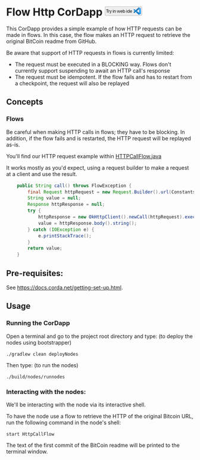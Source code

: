 # Flow Http CorDapp [<img src="../../webIDE.png" height=25 />](https://ide.corda.net/?folder=/home/coder/samples-java/Basic/flow-http-access)

This CorDapp provides a simple example of how HTTP requests can be made in flows. In this case, the flow makes an HTTP
request to retrieve the original BitCoin readme from GitHub.

Be aware that support of HTTP requests in flows is currently limited:

* The request must be executed in a BLOCKING way. Flows don't currently support suspending to await an HTTP call's
  response
* The request must be idempotent. If the flow fails and has to restart from a checkpoint, the request will also be
  replayed



## Concepts


### Flows

Be careful when making HTTP calls in flows; they have to be blocking.
In addition, if the flow fails and is restarted, the HTTP request will be replayed as-is.

You'll find our HTTP request example within [HTTPCallFlow.java](./workflows-java/src/main/java/net/corda/samples/flowhttp/HttpCallFlow.java#L27-L43)

It works mostly as you'd expect, using a request builder to make a request at a client and use the result.

```java
    public String call() throws FlowException {
        final Request httpRequest = new Request.Builder().url(Constants.BITCOIN_README_URL).build();
        String value = null;
        Response httpResponse = null;
        try {
            httpResponse = new OkHttpClient().newCall(httpRequest).execute();
            value = httpResponse.body().string();
        } catch (IOException e) {
            e.printStackTrace();
        }
        return value;
    }

```



## Pre-requisites:

See https://docs.corda.net/getting-set-up.html.

## Usage

### Running the CorDapp

Open a terminal and go to the project root directory and type: (to deploy the nodes using bootstrapper)
```
./gradlew clean deployNodes
```
Then type: (to run the nodes)
```
./build/nodes/runnodes
```
### Interacting with the nodes:

We'll be interacting with the node via its interactive shell.

To have the node use a flow to retrieve the HTTP of the original Bitcoin URL, run the following command in the node's
shell:

    start HttpCallFlow

The text of the first commit of the BitCoin readme will be printed to the terminal window.
